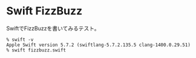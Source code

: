 # Swift FizzBuzz

SwiftでFizzBuzzを書いてみるテスト。

```console
% swift -v 
Apple Swift version 5.7.2 (swiftlang-5.7.2.135.5 clang-1400.0.29.51)
% swift fizzbuzz.swift
```
